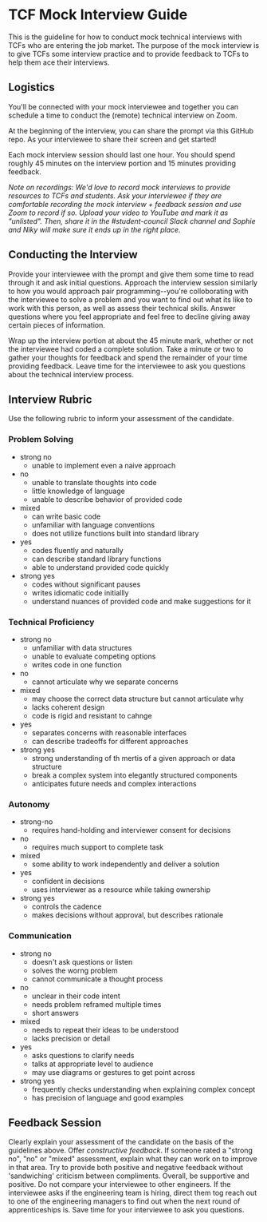 # TCF Mock Interview Guide
This is the guideline for how to conduct mock technical interviews with TCFs who are entering the job market. The purpose of the mock interview is to give TCFs some interview practice and to provide feedback to TCFs to help them ace their interviews.

## Logistics

You'll be connected with your mock interviewee and together you can schedule a time to conduct the (remote) technical interview on Zoom.

At the beginning of the interview, you can share the prompt via this GitHub repo. As your interviewee to share their screen and get started!

Each mock interview session should last one hour. You should spend roughly 45 minutes on the interview portion and 15 minutes providing feedback.

*Note on recordings: We'd love to record mock interviews to provide resources to TCFs and students. Ask your interviewee if they are comfortable recording the mock interview + feedback session and use Zoom to record if so. Upload your video to YouTube and mark it as "unlisted". Then, share it in the #student-council Slack channel and Sophie and Niky will make sure it ends up in the right place.*

## Conducting the Interview

Provide your interviewee with the prompt and give them some time to read through it and ask initial questions. Approach the interview session similarly to how you would approach pair programming--you're colloborating with the interviewee to solve a problem and you want to find out what its like to work with this person, as well as assess their technical skills. Answer questions where you feel appropriate and feel free to decline giving away certain pieces of information.

Wrap up the interview portion at about the 45 minute mark, whether or not the interviewee had coded a complete solution. Take a minute or two to gather your thoughts for feedback and spend the remainder of your time providing feedback. Leave time for the interviewee to ask you questions about the technical interview process.

## Interview Rubric

Use the following rubric to inform your assessment of the candidate.

### Problem Solving
- strong no
  - unable to implement even a naive approach
- no
  - unable to translate thoughts into code
  - little knowledge of language
  - unable to describe behavior of provided code
- mixed
  - can write basic code
  - unfamiliar with language conventions
  - does not utilize functions built into standard library
- yes
  - codes fluently and naturally
  - can describe standard library functions
  - able to understand provided code quickly
- strong yes
  - codes without significant pauses
  - writes idiomatic code initiallly
  - understand nuances of provided code and make suggestions for it
### Technical Proficiency  
- strong no
  - unfamiliar with data structures
  - unable to evaluate competing options
  - writes code in one function
- no
  - cannot articulate why we separate concerns
- mixed
  - may choose the correct data structure but cannot articulate why
  - lacks coherent design
  - code is rigid and resistant to cahnge
- yes
  - separates concerns with reasonable interfaces
  - can describe tradeoffs for different approaches
- strong yes
  - strong understanding of th mertis of a given approach or data structure
  - break a complex system into elegantly structured components
  - anticipates future needs and complex interactions
### Autonomy
- strong-no
  - requires hand-holding and interviewer consent for decisions
- no
  - requires much support to complete task
- mixed
  - some ability to work independently and deliver a solution
- yes
  - confident in decisions
  - uses interviewer as a resource while taking ownership
- strong yes
  - controls the cadence
  - makes decisions without approval, but describes rationale
### Communication
- strong no
  - doesn't ask questions or listen
  - solves the worng problem
  - cannot communicate a thought process
- no
  - unclear in their code intent
  - needs problem reframed multiple times
  - short answers
- mixed
  - needs to repeat their ideas to be understood
  - lacks precision or detail
- yes
  - asks questions to clarify needs
  - talks at appropriate level to audience
  - may use diagrams or gestures to get point across
- strong yes
  - frequently checks understanding when explaining complex concept
  - has precision of language and good examples

## Feedback Session

Clearly explain your assessment of the candidate on the basis of the guidelines above. Offer *constructive feedback*. If someone rated a "strong no", "no" or "mixed" assessment, explain what they can work on to improve in that area. Try to provide both positive and negative feedback without 'sandwiching' criticism between compliments. Overall, be supportive and positive. Do not compare your interviewee to other engineers. If the interviewee asks if the engineering team is hiring, direct them tog reach out to one of the engineering managers to find out when the next round of apprenticeships is. Save time for your interviewee to ask you questions.

